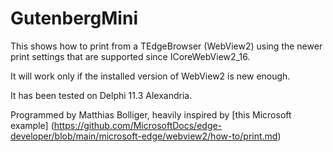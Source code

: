 ﻿# GutenbergMini

This shows how to print from a TEdgeBrowser (WebView2)
using the newer print settings that are supported since ICoreWebView2_16.

It will work only if the installed version of WebView2 is new enough.

It has been tested on Delphi 11.3 Alexandria.

Programmed by Matthias Bolliger, heavily inspired by [this Microsoft example]
(https://github.com/MicrosoftDocs/edge-developer/blob/main/microsoft-edge/webview2/how-to/print.md)

